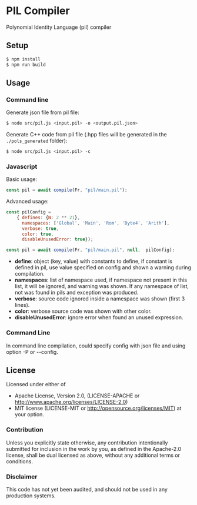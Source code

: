 # PIL Compiler
Polynomial Identity Language (pil) compiler

## Setup
```sh
$ npm install
$ npm run build
```
## Usage

### Command line
Generate json file from pil file:
```sh
$ node src/pil.js <input.pil> -o <output.pil.json>
```
Generate C++ code from pil file (.hpp files will be generated in the `./pols_generated` folder):
```sh
$ node src/pil.js <input.pil> -c
```

### Javascript
Basic usage:
```javascript
const pil = await compile(Fr, "pil/main.pil");
```
Advanced usage:
```javascript
const pilConfig =
    { defines: {N: 2 ** 21},
      namespaces: ['Global', 'Main', 'Rom', 'Byte4', 'Arith'],
      verbose: true,
      color: true,
      disableUnusedError: true});

const pil = await compile(Fr, "pil/main.pil", null,  pilConfig);
```
- **define**: object (key, value) with constants to define, if constant is defined in pil, use value specified on config and shown a warning during compilation.
- **namespaces**: list of namespace used, if namespace not present in this list, it will be ignored, and warning was shown. If any namespace of list, not was found in pils and exception was produced.
- **verbose**: source code ignored inside a namespace was shown (first 3 lines).
- **color**: verbose source code was shown with other color.
- **disableUnusedError**: ignore error when found an unused expression.
### Command Line

In command line compilation, could specify config with json file and using option -P or --config.

## License

Licensed under either of

* Apache License, Version 2.0, (LICENSE-APACHE or http://www.apache.org/licenses/LICENSE-2.0)
* MIT license (LICENSE-MIT or http://opensource.org/licenses/MIT)
at your option.

### Contribution
Unless you explicitly state otherwise, any contribution intentionally submitted for inclusion in the work by you, as defined in the Apache-2.0 license, shall be dual licensed as above, without any additional terms or conditions.

### Disclaimer
This code has not yet been audited, and should not be used in any production systems.

